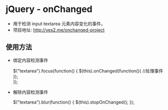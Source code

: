 jQuery - onChanged
=========
  * 用于检测 input textarea 元素内容变化的事件。
  * 项目地址: http://yes2.me/onchanged-project

使用方法
---------
  - 绑定内容检测事件
 
	$("textarea").focus(function() {
		$(this).onChanged(function(){
			//处理事件
		}); 	
	});
	      
  - 解除内容检测事件

	$("textarea").blur(function() {
		$(this).stopOnChanged();
	});
